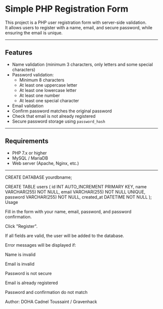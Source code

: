 # Simple PHP Registration Form

This project is a PHP user registration form with server-side validation.  
It allows users to register with a name, email, and secure password, while ensuring the email is unique.

---

## Features

- Name validation (minimum 3 characters, only letters and some special characters)
- Password validation:
  - Minimum 8 characters
  - At least one uppercase letter
  - At least one lowercase letter
  - At least one number
  - At least one special character
- Email validation
- Confirm password matches the original password
- Check that email is not already registered
- Secure password storage using `password_hash`

---

## Requirements

- PHP 7.x or higher
- MySQL / MariaDB
- Web server (Apache, Nginx, etc.)

---
CREATE DATABASE yourdbname;

CREATE TABLE users (
    id INT AUTO_INCREMENT PRIMARY KEY,
    name VARCHAR(255) NOT NULL,
    email VARCHAR(255) NOT NULL UNIQUE,
    password VARCHAR(255) NOT NULL,
    created_at DATETIME NOT NULL
);
Usage

Fill in the form with your name, email, password, and password confirmation.

Click "Register".

If all fields are valid, the user will be added to the database.

Error messages will be displayed if:

Name is invalid

Email is invalid

Password is not secure

Email is already registered

Password and confirmation do not match

Author: DOHA Cadnel Toussaint / Gravenhack


